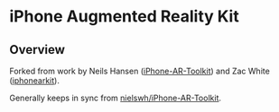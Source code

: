 # iPhone Augmented Reality Kit #

## Overview ##

Forked from work by Neils Hansen ([iPhone-AR-Toolkit][nielswh_arkit])
and Zac White ([iphonearkit][zac_arkit]).

Generally keeps in sync from [nielswh/iPhone-AR-Toolkit][nielswh_arkit].

[nielswh_arkit]: http://github.com/nielswh/iPhone-AR-Toolkit
[zac_arkit]: http://github.com/zac/iphonearkit
